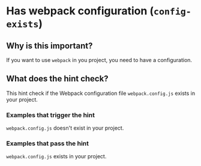 # Has webpack configuration (`config-exists`)

## Why is this important?

If you want to use `webpack` in you project, you need to have a configuration.

## What does the hint check?

This hint check if the Webpack configuration file `webpack.config.js` exists
in your project.

### Examples that **trigger** the hint

`webpack.config.js` doesn't exist in your project.

### Examples that **pass** the hint

`webpack.config.js` exists in your project.
